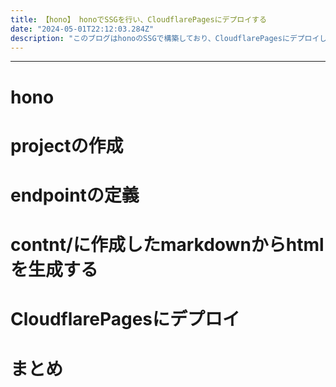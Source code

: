 ```yaml
---
title: 【hono】 honoでSSGを行い、CloudflarePagesにデプロイする
date: "2024-05-01T22:12:03.284Z"
description: "このブログはhonoのSSGで構築しており、CloudflarePagesにデプロイしています。"
---
```


---

# hono 

# projectの作成

# endpointの定義

# contnt/に作成したmarkdownからhtmlを生成する

# CloudflarePagesにデプロイ

# まとめ